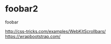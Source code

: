 foobar2
=======

foobar

http://css-tricks.com/examples/WebKitScrollbars/
https://wrapbootstrap.com/
